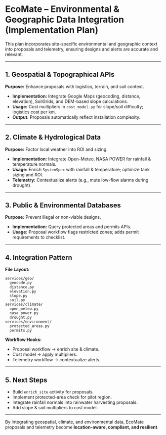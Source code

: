# EcoMate – Environmental & Geographic Data Integration (Implementation Plan)

This plan incorporates site-specific environmental and geographic context into proposals and telemetry, ensuring designs and alerts are accurate and relevant.

---

## 1. Geospatial & Topographical APIs
**Purpose:** Enhance proposals with logistics, terrain, and soil context.
- **Implementation:** Integrate Google Maps (geocoding, distance, elevation), SoilGrids, and DEM-based slope calculations.
- **Usage:** Cost multipliers in `cost_model.py` for slope/soil difficulty; logistics cost per km.
- **Output:** Proposals automatically reflect installation complexity.

---

## 2. Climate & Hydrological Data
**Purpose:** Factor local weather into ROI and sizing.
- **Implementation:** Integrate Open-Meteo, NASA POWER for rainfall & temperature normals.
- **Usage:** Enrich `SystemSpec` with rainfall & temperature; optimize tank sizing and ROI.
- **Telemetry:** Contextualize alerts (e.g., mute low-flow alarms during drought).

---

## 3. Public & Environmental Databases
**Purpose:** Prevent illegal or non-viable designs.
- **Implementation:** Query protected areas and permits APIs.
- **Usage:** Proposal workflow flags restricted zones; adds permit requirements to checklist.

---

## 4. Integration Pattern
**File Layout:**
```
services/geo/
  geocode.py
  distance.py
  elevation.py
  slope.py
  soil.py
services/climate/
  open_meteo.py
  nasa_power.py
  drought.py
services/environment/
  protected_areas.py
  permits.py
```

**Workflow Hooks:**
- Proposal workflow → enrich site & climate.
- Cost model → apply multipliers.
- Telemetry workflow → contextualize alerts.

---

## 5. Next Steps
- Build `enrich_site` activity for proposals.
- Implement protected-area check for pilot region.
- Integrate rainfall normals into rainwater harvesting proposals.
- Add slope & soil multipliers to cost model.

---

By integrating geospatial, climate, and environmental data, EcoMate proposals and telemetry become **location-aware, compliant, and resilient**.

